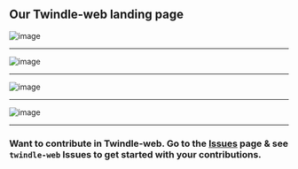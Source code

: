 ## Our Twindle-web landing page

![image](https://user-images.githubusercontent.com/37118877/101273098-9f3cbc80-37b8-11eb-809b-a963a44ded2a.png)

---

![image](https://user-images.githubusercontent.com/37118877/101273106-aa8fe800-37b8-11eb-8694-e81057994db8.png)

---

![image](https://user-images.githubusercontent.com/37118877/101273109-ad8ad880-37b8-11eb-9339-8996282de5c3.png)

---

![image](https://user-images.githubusercontent.com/37118877/101273112-b11e5f80-37b8-11eb-8a07-530290d7be82.png)

---

### Want to contribute in Twindle-web. Go to the [Issues](https://github.com/twindle-co/twindle/issues) page & see `twindle-web` Issues to get started with your contributions.